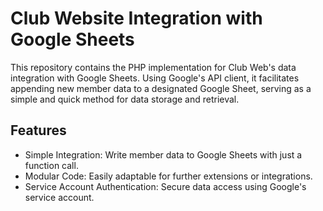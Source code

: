 
# Club Website Integration with Google Sheets

This repository contains the PHP implementation for Club Web's data integration with Google Sheets. Using Google's API client, it facilitates appending new member data to a designated Google Sheet, serving as a simple and quick method for data storage and retrieval.

## Features

- Simple Integration: Write member data to Google Sheets with just a function call.
- Modular Code: Easily adaptable for further extensions or integrations.
- Service Account Authentication: Secure data access using Google's service account.

  
